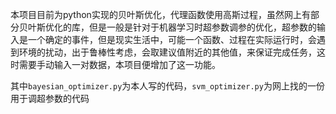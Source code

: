 本项目目前为python实现的贝叶斯优化，代理函数使用高斯过程，虽然网上有部分贝叶斯优化的库，但是一般是针对于机器学习时超参数调参的优化，超参数的输入是一个确定的事件，但是现实生活中，可能一个函数、过程在实际运行时，会遇到环境的扰动，出于鲁棒性考虑，会取建议值附近的其他值，来保证完成任务，这时需要手动输入一对数据，本项目便增加了这一功能。

其中`bayesian_optimizer.py`为本人写的代码，`svm_optimizer.py`为网上找的一份用于调超参数的代码